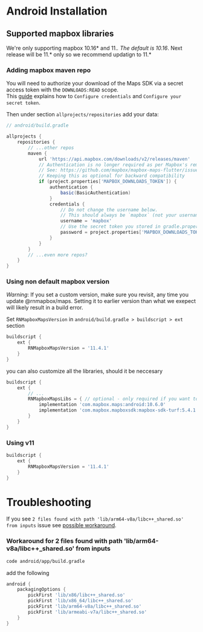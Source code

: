 # Android Installation

## Supported mapbox libraries

We're only supporting mapbox 10.16* and 11.*. The default is 10.16*. 
Next release will be 11.* only so we recommend updatign to 11.*

### Adding mapbox maven repo

You will need to authorize your download of the Maps SDK via a secret access token with the `DOWNLOADS:READ` scope.  
This [guide](https://docs.mapbox.com/android/maps/guides/install/#configure-credentials) explains how to `Configure credentials` and `Configure your secret token`.

Then under section `allprojects/repositories` add your data:

```groovy
// android/build.gradle

allprojects {
    repositories {
        // ...other repos
        maven {
            url 'https://api.mapbox.com/downloads/v2/releases/maven'
            // Authentication is no longer required as per Mapbox's removal of download token requirement
            // See: https://github.com/mapbox/mapbox-maps-flutter/issues/775
            // Keeping this as optional for backward compatibility
            if (project.properties['MAPBOX_DOWNLOADS_TOKEN']) {
                authentication {
                    basic(BasicAuthentication)
                }
                credentials {
                    // Do not change the username below.
                    // This should always be `mapbox` (not your username).
                    username = 'mapbox'
                    // Use the secret token you stored in gradle.properties as the password
                    password = project.properties['MAPBOX_DOWNLOADS_TOKEN']
                }
            }
        }
        // ...even more repos?
    }
}
```

### Using non default mapbox version

*Warning*: If you set a custom version, make sure you revisit, any time you update @rnmapbox/maps. Setting it to earlier version than what we exepect will likely result in a build error.

Set `RNMapboxMapsVersion` in `android/build.gradle > buildscript > ext` section


```groovy
buildscript {
    ext {
        RNMapboxMapsVersion = '11.4.1'
    }
}
```

you can also customize all the libraries, should it be neccesary

```groovy
buildscript {
    ext {
        // ...
        RNMapboxMapsLibs = { // optional - only required if you want to customize it
            implementation 'com.mapbox.maps:android:10.6.0'
            implementation 'com.mapbox.mapboxsdk:mapbox-sdk-turf:5.4.1'
        }
    }
}
```

### Using v11

```groovy
buildscript {
    ext {
        RNMapboxMapsVersion = '11.4.1'
    }
}
```

# Troubleshooting

If you see `2 files found with path 'lib/arm64-v8a/libc++_shared.so' from inputs` issue see [possible workaround](#workaround-for-2-files-found-with-path-libarm64-v8alibc_sharedso-from-inputs).


### Workaround for 2 files found with path 'lib/arm64-v8a/libc++_shared.so' from inputs

```sh
code android/app/build.gradle
```

add the following
```gradle
android {
    packagingOptions {
        pickFirst 'lib/x86/libc++_shared.so'
        pickFirst 'lib/x86_64/libc++_shared.so'
        pickFirst 'lib/arm64-v8a/libc++_shared.so'
        pickFirst 'lib/armeabi-v7a/libc++_shared.so'
    }
}
```


